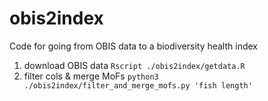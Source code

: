 # obis2index
Code for going from OBIS data to a biodiversity health index


1. download OBIS data `Rscript ./obis2index/getdata.R`
2. filter cols & merge MoFs `python3 ./obis2index/filter_and_merge_mofs.py 'fish length'`

